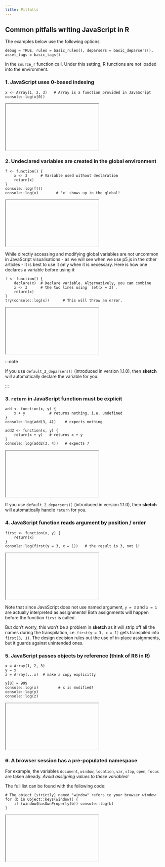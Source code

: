 ```yaml
---  
title: Pitfalls  
---
```


## Common pitfalls writing JavaScript in R

The examples below use the following options

    debug = TRUE, rules = basic_rules(), deparsers = basic_deparsers(), asset_tags = basic_tags()

in the `source_r` function call. Under this setting, R functions are not
loaded into the environment.

### 1. JavaScript uses 0-based indexing

``` sketch
x <- Array(1, 2, 3)   # Array is a function provided in JavaScript
console::log(x[0])
```

<iframe srcdoc="&lt;!DOCTYPE html&gt;
&lt;html&gt;
  &lt;head&gt;
    &lt;meta charset=&quot;utf-8&quot;/&gt;
  &lt;/head&gt;
  &lt;body&gt;
    &lt;script src=&quot;https://cdn.jsdelivr.net/gh/kcf-jackson/sketch/inst/assets/console-log-div.js&quot;&gt;&lt;/script&gt;
    &lt;script src=&quot;data:application/javascript;base64,eCA9IEFycmF5KDEsIDIsIDMpCmNvbnNvbGUubG9nKHhbMF0pCg==&quot;&gt;&lt;/script&gt;
  &lt;/body&gt;
&lt;/html&gt;" class="border-none rounded-lg bg-white width-full height-90">
</iframe>

### 2. Undeclared variables are created in the global environment

``` sketch
f <- function() {
    x <- 3      # Variable used without declaration
    return(x)
}
console::log(f())
console::log(x)        # 'x' shows up in the global!
```

<iframe srcdoc="&lt;!DOCTYPE html&gt;
&lt;html&gt;
  &lt;head&gt;
    &lt;meta charset=&quot;utf-8&quot;/&gt;
  &lt;/head&gt;
  &lt;body&gt;
    &lt;script src=&quot;https://cdn.jsdelivr.net/gh/kcf-jackson/sketch/inst/assets/console-log-div.js&quot;&gt;&lt;/script&gt;
    &lt;script src=&quot;data:application/javascript;base64,ZiA9IGZ1bmN0aW9uKCkgewogICAgeCA9IDMKICAgIHJldHVybih4KQp9CmNvbnNvbGUubG9nKGYoKSkKY29uc29sZS5sb2coeCkK&quot;&gt;&lt;/script&gt;
  &lt;/body&gt;
&lt;/html&gt;" class="border-none rounded-lg bg-white width-full height-110">
</iframe>

While directly accessing and modifying global variables are not uncommon
in JavaScript visualisations - as we will see when we use p5.js in the
other articles - it is best to use it only when it is necessary. Here is
how one declares a variable before using it:

``` sketch
f <- function() {
    declare(x)  # Declare variable. Alternatively, you can combine
    x <- 3      # the two lines using `let(x = 3)`.
    return(x)
}
try(console::log(x))      # This will throw an error.
```

<iframe srcdoc="&lt;!DOCTYPE html&gt;
&lt;html&gt;
  &lt;head&gt;
    &lt;meta charset=&quot;utf-8&quot;/&gt;
  &lt;/head&gt;
  &lt;body&gt;
    &lt;script src=&quot;https://cdn.jsdelivr.net/gh/kcf-jackson/sketch/inst/assets/console-log-div.js&quot;&gt;&lt;/script&gt;
    &lt;script src=&quot;data:application/javascript;base64,ZiA9IGZ1bmN0aW9uKCkgewogICAgbGV0IHgKICAgIHggPSAzCiAgICByZXR1cm4oeCkKfQp0cnkgewogICAgY29uc29sZS5sb2coeCkKfSBjYXRjaChlcnJvcikgewogICAgY29uc29sZS5sb2coZXJyb3IpCn0K&quot;&gt;&lt;/script&gt;
  &lt;/body&gt;
&lt;/html&gt;" class="border-none rounded-lg bg-white width-full height-90">
</iframe>

:::note

If you use `default_2_deparsers()` (introduced in version 1.1.0), then
**sketch** will automatically declare the variable for you.

:::

### 3. `return` in JavaScript function must be explicit

``` sketch
add <- function(x, y) { 
    x + y           # returns nothing, i.e. undefined
}  
console::log(add(3, 4))    # expects nothing

add2 <- function(x, y) { 
    return(x + y)   # returns x + y
}
console::log(add2(3, 4))   # expects 7
```

<iframe srcdoc="&lt;!DOCTYPE html&gt;
&lt;html&gt;
  &lt;head&gt;
    &lt;meta charset=&quot;utf-8&quot;/&gt;
  &lt;/head&gt;
  &lt;body&gt;
    &lt;script src=&quot;https://cdn.jsdelivr.net/gh/kcf-jackson/sketch/inst/assets/console-log-div.js&quot;&gt;&lt;/script&gt;
    &lt;script src=&quot;data:application/javascript;base64,YWRkID0gZnVuY3Rpb24oeCwgeSkgewogICAgeCArIHkKfQpjb25zb2xlLmxvZyhhZGQoMywgNCkpCmFkZDIgPSBmdW5jdGlvbih4LCB5KSB7CiAgICByZXR1cm4oeCArIHkpCn0KY29uc29sZS5sb2coYWRkMigzLCA0KSkK&quot;&gt;&lt;/script&gt;
  &lt;/body&gt;
&lt;/html&gt;" class="border-none rounded-lg bg-white width-full height-110">
</iframe>

<div class="note">

If you use `default_2_deparsers()` (introduced in version 1.1.0), then
**sketch** will automatically handle `return` for you.

</div>

### 4. JavaScript function reads argument by position / order

``` sketch
first <- function(x, y) { 
    return(x)
}
console::log(first(y = 3, x = 1))   # the result is 3, not 1!
```

<iframe srcdoc="&lt;!DOCTYPE html&gt;
&lt;html&gt;
  &lt;head&gt;
    &lt;meta charset=&quot;utf-8&quot;/&gt;
  &lt;/head&gt;
  &lt;body&gt;
    &lt;script src=&quot;https://cdn.jsdelivr.net/gh/kcf-jackson/sketch/inst/assets/console-log-div.js&quot;&gt;&lt;/script&gt;
    &lt;script src=&quot;data:application/javascript;base64,Zmlyc3QgPSBmdW5jdGlvbih4LCB5KSB7CiAgICByZXR1cm4oeCkKfQpjb25zb2xlLmxvZyhmaXJzdCgzLCAxKSkK&quot;&gt;&lt;/script&gt;
  &lt;/body&gt;
&lt;/html&gt;" class="border-none rounded-lg bg-white width-full height-90">
</iframe>

Note that since JavaScript does not use named argument, `y = 3` and
`x = 1` are actually interpreted as assignments! Both assignments will
happen before the function `first` is called.

But don’t worry, this won’t be a problem in **sketch** as it will strip
off all the names during the transpilation, i.e. `first(y = 3, x = 1)`
gets transpiled into `first(3, 1)`. The design decision rules out the
use of in-place assignments, but it guards against unintended ones.

### 5. JavaScript passes objects by reference (think of R6 in R)

``` sketch
x = Array(1, 2, 3)
y = x
z = Array(...x)  # make a copy explicitly

y[0] = 999
console::log(x)         # x is modified!
console::log(y)
console::log(z)
```

<iframe srcdoc="&lt;!DOCTYPE html&gt;
&lt;html&gt;
  &lt;head&gt;
    &lt;meta charset=&quot;utf-8&quot;/&gt;
  &lt;/head&gt;
  &lt;body&gt;
    &lt;script src=&quot;https://cdn.jsdelivr.net/gh/kcf-jackson/sketch/inst/assets/console-log-div.js&quot;&gt;&lt;/script&gt;
    &lt;script src=&quot;data:application/javascript;base64,eCA9IEFycmF5KDEsIDIsIDMpCnkgPSB4CnogPSBBcnJheSguLi54KQp5WzBdID0gOTk5CmNvbnNvbGUubG9nKHgpCmNvbnNvbGUubG9nKHkpCmNvbnNvbGUubG9nKHopCg==&quot;&gt;&lt;/script&gt;
  &lt;/body&gt;
&lt;/html&gt;" class="border-none rounded-lg bg-white width-full height-120">
</iframe>

### 6. A browser session has a pre-populated namespace

For example, the variables `document`, `window`, `location`, `var`,
`stop`, `open`, `focus` are taken already. *Avoid assigning values to
these variables!*

The full list can be found with the following code:

``` sketch
# The object (strictly) named "window" refers to your browser window
for (b in Object::keys(window)) {
    if (window$hasOwnProperty(b)) console::log(b)
}
```

<iframe srcdoc="&lt;!DOCTYPE html&gt;
&lt;html&gt;
  &lt;head&gt;
    &lt;meta charset=&quot;utf-8&quot;/&gt;
  &lt;/head&gt;
  &lt;body&gt;
    &lt;script src=&quot;https://cdn.jsdelivr.net/gh/kcf-jackson/sketch/inst/assets/console-log-div.js&quot;&gt;&lt;/script&gt;
    &lt;script src=&quot;data:application/javascript;base64,Zm9yIChsZXQgYiBvZiBPYmplY3Qua2V5cyh3aW5kb3cpKSB7CiAgICBpZiAod2luZG93Lmhhc093blByb3BlcnR5KGIpKSBjb25zb2xlLmxvZyhiKQp9Cg==&quot;&gt;&lt;/script&gt;
  &lt;/body&gt;
&lt;/html&gt;" class="border-none rounded-lg bg-white width-full height-180">
</iframe>

<link href="../css/docs-styles.css" rel="stylesheet"></link>

